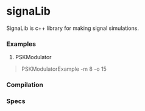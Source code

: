 # signaLib
SignaLib is c++ library for making signal simulations.

### Examples
1. PSKModulator
> PSKModulatorExample -m 8 -o 15
### Compilation

### Specs
